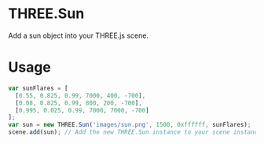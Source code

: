 # THREE.Sun

Add a sun object into your THREE.js scene.

# Usage

```js
var sunFlares = [
  [0.55, 0.825, 0.99, 7000, 400, -700],
  [0.08, 0.825, 0.99, 800, 200, -700],
  [0.995, 0.025, 0.99, 7000, 7000, -700]
];
var sun = new THREE.Sun('images/sun.png', 1500, 0xffffff, sunFlares);
scene.add(sun); // Add the new THREE.Sun instance to your scene instance
```